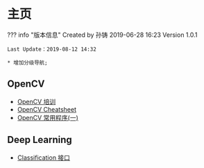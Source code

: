 # 主页
??? info "版本信息"
	Created by 孙铸 2019-06-28 16:23 Version 1.0.1    

	Last Update：2019-08-12 14:32  

	* 增加分级导航;
    
## OpenCV
* [OpenCV 培训](/2019_summer/opencv/opencv)
* [OpenCV Cheatsheet](/2019_summer/opencv/cheatsheet/)
* [OpenCV 常用程序(一)](/2019_summer/opencv/video2image/)
## Deep Learning
* [Classification 接口](/2019_summer/deeplearning/classification/)
